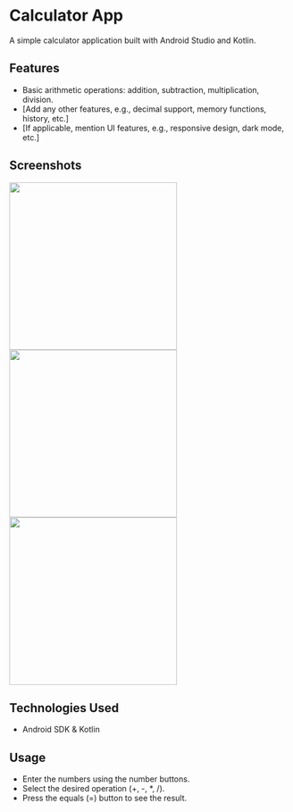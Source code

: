 # Calculator App

A simple calculator application built with Android Studio and Kotlin.

## Features

* Basic arithmetic operations: addition, subtraction, multiplication, division.
* [Add any other features, e.g., decimal support, memory functions, history, etc.]
* [If applicable, mention UI features, e.g., responsive design, dark mode, etc.]

## Screenshots

<img src="https://github.com/user-attachments/assets/eec9c344-bd9f-46bc-a038-9af2f6c6bdc8" width="300">
<img src="https://github.com/user-attachments/assets/33062686-616f-49ae-bb38-cba9c7c02e40" width="300">
<img src="https://github.com/user-attachments/assets/b442b92a-45eb-4e88-8599-a16611e7e487" width="300">

## Technologies Used

* Android SDK & Kotlin 

## Usage

* Enter the numbers using the number buttons.
* Select the desired operation (+, -, *, /).
* Press the equals (=) button to see the result.
